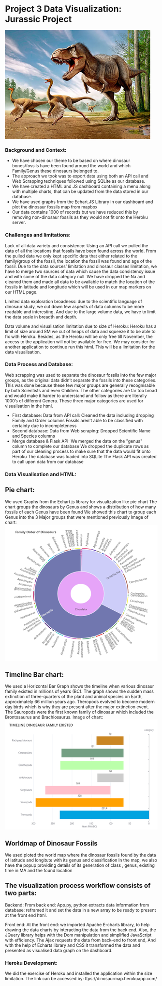
# Project 3 Data Visualization: Jurassic Project

![Jurassic Project](Images/pic1.png)

### Background and Context:

* We have chosen our theme to be based on where dinosaur bones/fossils have been found around the world and which Family/Genus these dinosaurs belonged to. 
* The approach we took was to export data using both an API call and Web Scrapping techniques followed using SQLite as our database. 
* We have created a HTML and JS dashboard containing a menu along with multiple charts, that can be updated from the data stored in our database.
* We have used graphs from the Echart.JS Library in our dashboard and plot the dinosaur fossils map from mapbox
* Our data contains 1000 of records but we have reduced this by removing non-dinosaur fossils as they would not fit onto the Heroku server.


### Challenges and limitations:

Lack of all data variety and consistency: Using an API call we pulled the data of all the locations that fossils have been found across the world. From the pulled data we only kept specific data that either related to the family/group of the fossil, the location the fossil was found and age of the fossil. Due to the data sources’ limitation and dinosaur classes limitation, we have to merge two sources of data which cause the data consistency issue and with some of the data category null. We have dropped the Na and cleaned them and made all data to be available to match the location of the fossils in latitude and longitude which will be used in our map markers on our HTML page.

Limited data exploration broadness: due to the scientific language of dinosaur study, we cut down few aspects of data columns to be more readable and interesting. And due to the large volume data, we have to limit the data scale in breadth and depth.

Data volume and visualisation limitation due to size of Heroku: Heroku has a limit of size around 8M we cut of heaps of data and squeeze it to be able to fix with Heroku. Besides, as the Heroku will be only free till November, the access to the application will not be available for free. We may consider for another application to continue run this html. This will be a limitation for the data visualisation.
   
### Data Process and Database:

Web scrapping was used to separate the dinosaur fossils into the few major groups, as the original data didn’t separate the fossils into these categories. This was done because these few major groups are generally recognisable by both Scientists and even Children. The other categories are far too broad and would make it harder to understand and follow as there are literally 1000’s of different Genera. These three major categories are used for visualisation in the html.

* First database: Data from API call:
Cleaned the data including dropping Family and Order columns 
Fossils aren't able to be classified with certainty due to incompleteness
* Second database: Data from Web scraping:
Dropped Scientific Name and Species columns 
* Merge database & Flask API:
We merged the data on the "genus" column to complete our database
We dropped the duplicate rows as part of our cleaning process to make sure that the data would fit onto Heroku
The database was loaded into SQLite
The Flask API was created to call upon data from our database



### Data Visualisation and HTML:
## Pie chart:
We used Graphs from the Echart.js library for visualization like pie chart
The chart groups the dinosaurs by Genus and shows a distribution of how many fossils of each Genus have been found
We showed this chart to group each Genus into the 3 Major groups that were mentioned previously
Image of chart: ![Family Order of Dinosaurs](Images/pic2.png)


## Timeline Bar chart:
We used a Horizontal Bar Graph shows the timeline when various dinosaur family existed in millions of years (BC).
The graph shows the sudden mass extinction of three-quarters of the plant and animal species on Earth, approximately 66 million years ago.
Theropods evolved to become modern day birds which is why they are present after the major extinction event.
The Sauropods were the first known family of dinosaur which included the Brontosaurus and Brachiosaurus.
Image of chart: ![Timeline Dinosaur Family Existed](Images/pic3.png)

## Worldmap of Dinosaur Fossils
We used ploted the world map where the dinosaur fossils found by the data of latitude and longitute with its genus and classification
In the map, we also have the popup providing details of its generation of class , genus, existing time in MA and the found location 

## The visualization process workflow consists of two parts: 

Backend: From back end: App.py, python extracts data information from database: reframed it and set the data in a new array to  be ready to present at the front end html. 

Front end: At the front end: we imported Apache E-charts library, to help drawing the data charts by interacting the data from the back end. Also, the JQuery library helps with the Dom manipulation and simplified JavaScript with efficiency. The Ajax requests the data from back-end to front end, And with the help of Echarts library and CSS it transformed the data and presented as visualised data graph on the dashboard.


### Heroku Development:
We did the exercise of Heroku and installed the application within the size limitation. 
The link can be accessed by: ttps://dinosaurmap.herokuapp.com/


